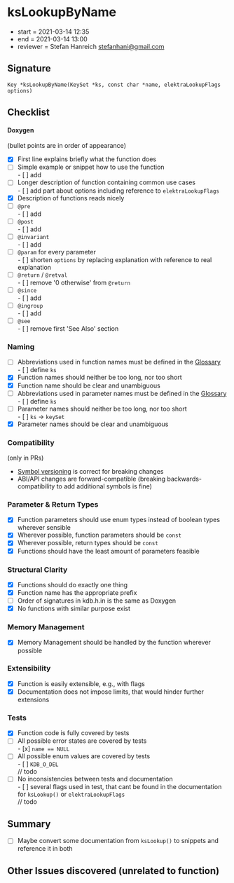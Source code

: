 # ksLookupByName

- start = 2021-03-14 12:35
- end = 2021-03-14 13:00
- reviewer = Stefan Hanreich <stefanhani@gmail.com>

## Signature

`Key *ksLookupByName(KeySet *ks, const char *name, elektraLookupFlags options)`

## Checklist

#### Doxygen

(bullet points are in order of appearance)

- [x] First line explains briefly what the function does
- [ ] Simple example or snippet how to use the function  
       - [ ] add
- [ ] Longer description of function containing common use cases  
       - [ ] add part about options including reference to `elektraLookupFlags`
- [x] Description of functions reads nicely
- [ ] `@pre`  
       - [ ] add
- [ ] `@post`  
       - [ ] add
- [ ] `@invariant`  
       - [ ] add
- [ ] `@param` for every parameter  
       - [ ] shorten `options` by replacing explanation with reference to real explanation
- [ ] `@return` / `@retval`  
       - [ ] remove '0 otherwise' from `@return`
- [ ] `@since`  
       - [ ] add
- [ ] `@ingroup`  
       - [ ] add
- [ ] `@see`  
       - [ ] remove first 'See Also' section

### Naming

- [ ] Abbreviations used in function names must be defined in the
      [Glossary](/doc/help/elektra-glossary.md)  
       - [ ] define `ks`
- [x] Function names should neither be too long, nor too short
- [x] Function name should be clear and unambiguous
- [ ] Abbreviations used in parameter names must be defined in the
      [Glossary](/doc/help/elektra-glossary.md)  
       - [ ] define `ks`
- [ ] Parameter names should neither be too long, nor too short  
       - [ ] `ks` -> `keySet`
- [x] Parameter names should be clear and unambiguous

### Compatibility

(only in PRs)

- [Symbol versioning](/doc/dev/symbol-versioning.md)
  is correct for breaking changes
- ABI/API changes are forward-compatible (breaking backwards-compatibility
  to add additional symbols is fine)

### Parameter & Return Types

- [x] Function parameters should use enum types instead of boolean types
      wherever sensible
- [x] Wherever possible, function parameters should be `const`
- [x] Wherever possible, return types should be `const`
- [x] Functions should have the least amount of parameters feasible

### Structural Clarity

- [x] Functions should do exactly one thing
- [x] Function name has the appropriate prefix
- [ ] Order of signatures in kdb.h.in is the same as Doxygen
- [x] No functions with similar purpose exist

### Memory Management

- [x] Memory Management should be handled by the function wherever possible

### Extensibility

- [x] Function is easily extensible, e.g., with flags
- [x] Documentation does not impose limits, that would hinder further extensions

### Tests

- [x] Function code is fully covered by tests
- [ ] All possible error states are covered by tests  
       - [x] `name == NULL`
- [ ] All possible enum values are covered by tests  
       - [ ] `KDB_O_DEL`  
       // todo
- [ ] No inconsistencies between tests and documentation  
       - [ ] several flags used in test, that cant be found in the documentation for `ksLookup()` or `elektraLookupFlags`  
       // todo

## Summary

- [ ] Maybe convert some documentation from `ksLookup()` to snippets
      and reference it in both

## Other Issues discovered (unrelated to function)
